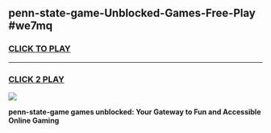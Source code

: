 
## penn-state-game-Unblocked-Games-Free-Play #we7mq
<h3>
<a href="https://us.freeplayer.one?title=penn-state-game&ref=9M">CLICK TO PLAY</a></h3>
<hr>

<h3>
<a href="https://us.freeplayer.one?title=penn-state-game&ref=9M">CLICK 2 PLAY</a>
  
</h3>

<a href="https://us.freeplayer.one?title=penn-state-game&ref=9M"><img src="https://clearcache.store/games.png"></a>


**penn-state-game games unblocked: Your Gateway to Fun and Accessible Online Gaming**

